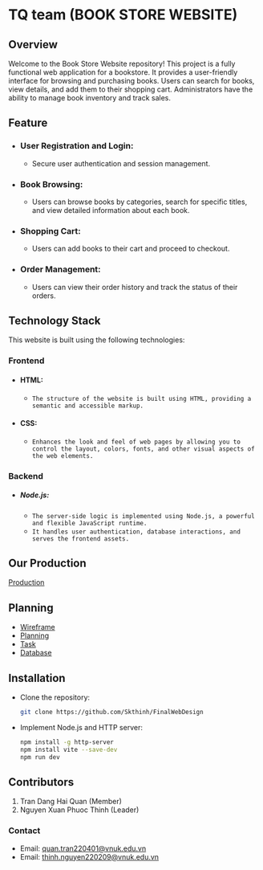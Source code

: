 # TQ team (BOOK STORE WEBSITE)

## Overview 

Welcome to the Book Store Website repository! This project is a fully functional web application for a bookstore. It provides a user-friendly interface for browsing and purchasing books. Users can search for books, view details, and add them to their shopping cart. Administrators have the ability to manage book inventory and track sales.
## Feature

- ### User Registration and Login:
  - Secure user authentication and session management.
- ### Book Browsing:
  - Users can browse books by categories, search for specific titles, and view detailed information about each book.
- ### Shopping Cart:
  - Users can add books to their cart and proceed to checkout.
- ### Order Management:
  - Users can view their order history and track the status of their orders.

## Technology Stack
This website is built using the following technologies:
### Frontend
-  #### HTML:
   - `The structure of the website is built using HTML, providing a semantic and accessible markup.`
-  #### CSS:
   - `Enhances the look and feel of web pages by allowing you to control the layout, colors, fonts, and other visual aspects of the web elements.`
### Backend
-  ##### Node.js:
   - `The server-side logic is implemented using Node.js, a powerful and flexible JavaScript runtime.`
   - `It handles user authentication, database interactions, and serves the frontend assets.`

## Our Production
 [Production](https://github.com/Skthinh/FinalWebDesign/edit/main/README.md)

## Planning
- [Wireframe](https://www.figma.com/design/CaQzi3w93uKhPDqbDrrbpV/Book-Store?node-id=0-1&t=6VGGmWXHCQepbn1W-0)
- [Planning](Plan/Readme.md)
- [Task](Plan/Task/readme.md)
- [Database](https://dbdiagram.io/d/Book-Store-667d2f599939893dae6aa4a8)
## Installation
- Clone the repository:
  ```bash
  git clone https://github.com/Skthinh/FinalWebDesign
- Implement Node.js and HTTP server:
  ```bash
  npm install -g http-server
  npm install vite --save-dev
  npm run dev
## Contributors
1. Tran Dang Hai Quan (Member)
2. Nguyen Xuan Phuoc Thinh (Leader)

### Contact
* Email: quan.tran220401@vnuk.edu.vn
* Email: thinh.nguyen220209@vnuk.edu.vn
